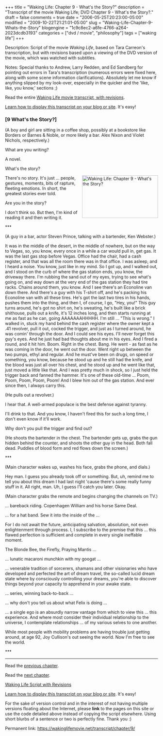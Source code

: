 +++
title = "Waking Life: Chapter 9 - What's the Story?"
description = "Transcript of the movie Waking Life; DVD Chapter 9 - What's the Story?."
draft = false
comments = true
date = "2006-05-25T20:23:00-05:00"
modified = "2009-10-22T21:21:01-05:00"
slug = "Waking-Life-Chapter-9-Whats-the-Story"
blogengine = "1c9c8ec2-a6fe-4766-a264-2023dcdb3193"
categories = ["dvd / movie", "philosophy"]
tags = ["waking life"]
+++

<div class="WPArticleInfo">
<p>
Description: Script of the movie <em>Waking Life</em>, based on Tara Carreon&#39;s transcription, but with revisions based upon a viewing of the DVD version of the movie, which was watched with subtitles. 
</p>
<p>
Notes: Special thanks to Andrew, Larry Redden, and Ed Sandberg for pointing out errors in Tara&#39;s transcription (numerous errors were fixed here, along with some scene information clarifications). Absolutely let me know if anything slipped by my look-over, especially in the quicker and the &#39;like, like, you know,&#39; sections ;) 
</p>
<p>
Read the entire <a href="https://wakinglifemovie.net/">Waking Life movie transcript, with revisions</a>. 
</p>
<p>
<a href="/words/post/Display-parts-of-the-Waking-Life-Transcript-on-your-site.aspx">Learn how to display this transcript on your blog or site</a>. It&#39;s easy!
</p>
</div>
<h3 class="waking_life_chapter">[<a id="nine" name="nine" title="nine"></a>9 What&#39;s the Story?] </h3>
<p>
(A boy and girl are sitting in a coffee shop, possibly at a bookstore like Borders or Barnes &amp; Noble, or more likely a bar. Alex Nixon and Violet Nichols, respectively.) 
</p>
<p>
What are you writing? 
</p>
<p>
A novel. 
</p>
<p>
What&#39;s the story? 
</p>
<p>
<a href="http://strivinglife.com/files/images/WakingLife/WakingLife_09_1.jpg" onclick="window.open(this.href);return false;"><img src="http://strivinglife.com/files/images/WakingLife/WakingLife_09_1_t.jpg" alt="Waking Life: Chapter 9 - What's the Story?" width="250" height="140" align="right" /></a>There&#39;s no story. It&#39;s just ... people, gestures, moments, bits of rapture, fleeting emotions. In short, the greatest stories ever told. 
</p>
<p>
Are you in the story? 
</p>
<p>
I don&#39;t think so. But then, I&#39;m kind of reading it and then writing it. 
</p>
<p>
*** 
</p>
<p>
(A guy in a bar, actor Steven Prince, talking with a bartender, Ken Webster.) 
</p>
<p>
It was in the middle of the desert, in the middle of nowhere, but on the way to Vegas, so, you know, every once in a while a car would pull in, get gas. It was the last gas stop before Vegas. Office had the chair, had a cash register, and that was all the room there was in that office. I was asleep, and I heard a noise. You know, just like in my mind. So I got up, and I walked out, and I stood on the curb of where the gas station ends, you know, the driveway there. I&#39;m rubbing the sand out of my eyes, trying to see what&#39;s going on, and way down at the very end of the gas station they had tire racks. Chains around them, you know. And I see there&#39;s an Econoline van down there. And there&#39;s a guy with his T-shirt off, and he&#39;s packing his Econoline van with all these tires. He&#39;s got the last two tires in his hands, pushes them into the thing, and then I, of course, I go, &quot;Hey, you!&quot; This guy turns around, he&#39;s got no shirt on, he&#39;s sweating, he&#39;s built like a brick shithouse, pulls out a knife, it&#39;s 12 inches long, and then starts running at me as fast as he can, going AAAAAAAHHHHH. I&#39;m still ... &quot;This is wrong.&quot; I walked in, stuck my hand behind the cash register where the owner kept a .41 revolver, pull it out, cocked the trigger, and just as I turned around, he was comin&#39; through the door. And I could see his eyes. I&#39;ll never forget this guy&#39;s eyes. And he just had bad thoughts about me in his eyes. And I fired a round, and it hit him. Boom. Right in the chest. Bang. He went - as fast as he was coming in the door, he went out the door. Went right up between the two pumps, ethyl and regular. And he must&#39;ve been on drugs, on speed or something, you know, because he stood up and he still had the knife, and the blood was just all over his chest, and he stood up and he went like that, just moved a little like that. And I was pretty much in shock, so I just held the trigger back and fanned the hammer. It&#39;s one of these old-time ... Poom, Poom, Poom, Poom, Poom! And I blew him out of the gas station. And ever since then, I always carry this. 
</p>
<p>
(He pulls out a revolver.) 
</p>
<p>
I hear that. A well-armed populace is the best defense against tyranny. 
</p>
<p>
I&#39;ll drink to that. And you know, I haven&#39;t fired this for such a long time, I don&#39;t even know if it&#39;ll work. 
</p>
<p>
Why don&#39;t you pull the trigger and find out? 
</p>
<p>
(He shoots the bartender in the chest. The bartender gets up, grabs the gun hidden behind the counter, and shoots the other guy in the head. Both fall dead. Puddles of blood form and red flows down the screen.) 
</p>
<p>
*** 
</p>
<p>
(Main character wakes up, washes his face, grabs the phone, and dials.) 
</p>
<p>
Hey man. I guess you already took off or something. But, uh, remind me to tell you about this dream I had last night &#39;cause there&#39;s some really funny stuff in it. All right, man. Uh, I guess I&#39;ll catch you later. Okay. 
</p>
<p>
(Main character grabs the remote and begins changing the channels on TV.) 
</p>
<p>
... bareback riding. Copenhagen William and his horse Same Deal. 
</p>
<p>
... for a hat band. Sew it into the inside of the ... 
</p>
<p>
For I do not await the future, anticipating salvation, absolution, not even enlightenment through process. I, I subscribe to the premise that this ... this flawed perfection is sufficient and complete in every single ineffable moment. 
</p>
<p>
The Blonde Bee, the Firefly, Praying Mantis ... 
</p>
<p>
... lunatic macaroni munchkin with my googat ... 
</p>
<p>
... venerable tradition of sorcerers, shamans and other visionaries who have developed and perfected the art of dream travel, the so-called lucid dream state where by consciously controlling your dreams, you&#39;re able to discover things beyond your capacity to apprehend in your awake state. 
</p>
<p>
... series, winning back-to-back ... 
</p>
<p>
... why don&#39;t you tell us about what Felix is doing ... 
</p>
<p>
... a single ego is an absurdly narrow vantage from which to view this ... this experience. And where most consider their individual relationship to the universe, I contemplate relationships ... of my various selves to one another. 
</p>
<p>
While most people with mobility problems are having trouble just getting around, at age 92, Joy Cullison&#39;s out seeing the world. Now I&#39;m free to see the world. 
</p>
<p>
*** 
</p>
<hr />
<p>
Read the <a href="https://wakinglifemovie.net/transcript/chapter/8/">previous chapter</a>. 
</p>
<p>
Read the <a href="https://wakinglifemovie.net/transcript/chapter/10/">next chapter</a>. 
</p>
<p>
<a href="https://wakinglifemovie.net/">Waking Life Script with Revisions</a> 
</p>
<div class="tip">
<p>
<a href="/words/post/Display-parts-of-the-Waking-Life-Transcript-on-your-site.aspx">Learn how to display this transcript on your blog or site</a>. It&#39;s easy!
</p>
<p>
For the sake of version control and in the interest of not having multiple versions floating about the Internet, please <strong>link</strong> to the pages on this site or use the code detailed above instead of copying the script elsewhere. Using short blurbs of a sentence or two is perfectly fine. Thank you :) 
</p>
<p>
Permanent link: <a href="https://wakinglifemovie.net/transcript/chapter/9/">https://wakinglifemovie.net/transcript/chapter/9/</a> 
</p>
</div>

